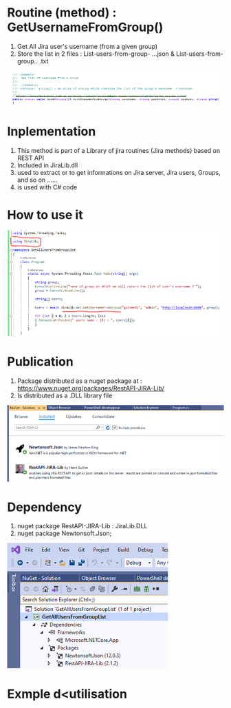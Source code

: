 # Routine (method) : GetUsernameFromGroup()

1. Get All Jira user's username (from a given group)
2. Store the list in 2 files :   List-users-from-group- ...json & List-users-from-group.. .txt

 ![alt text](https://github.com/guihen01/RestApi-JIRA-Lib/blob/main/GetAllUsernameFromGroup/Capture-1.PNG "Logo Title Text 1")

# Inplementation

1. This method is part of a Library of jira routines (Jira methods) based on REST API
2. Included in JiraLib.dll
3. used to extract or to get informations on Jira server, Jira users, Groups, and so on ......
4. is used with C# code

# How to use it

![alt text](https://github.com/guihen01/RestApi-JIRA-Lib/blob/main/GetAllUsernameFromGroup/Capture-HowTO.PNG "Logo Title Text 1")

# Publication

1. Package distributed as a nuget package at : https://www.nuget.org/packages/RestAPI-JIRA-Lib/
2. Is distributed as a .DLL library file

![alt text](https://github.com/guihen01/RestApi-JIRA-Lib/blob/main/GetAllUsernameFromGroup/Capture-2.PNG "Logo Title Text 1")

# Dependency

1. nuget package RestAPI-JIRA-Lib : JiraLib.DLL
2. nuget package Newtonsoft.Json;


![alt text](https://github.com/guihen01/RestApi-JIRA-Lib/blob/main/GetAllUsernameFromGroup/Capture-3.PNG "Logo Title Text 1")

# Exmple d<utilisation 

